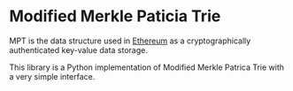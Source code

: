 # Modified Merkle Paticia Trie

MPT is the data structure used in [Ethereum](https://www.ethereum.org/) as a cryptographically authenticated key-value data storage. 

This library is a Python implementation of Modified Merkle Patrica Trie with a very simple interface.

